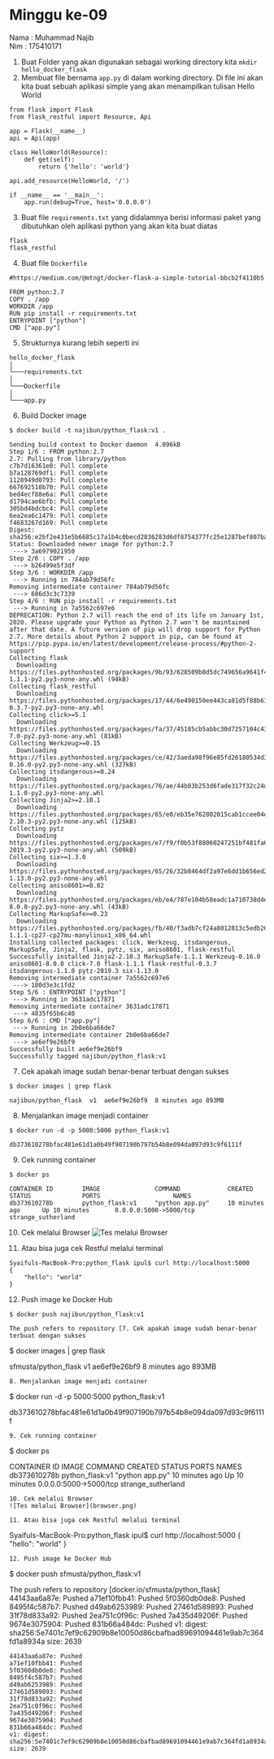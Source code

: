 # Minggu ke-09  
Nama : Muhammad Najib   
Nim  : 175410171

1. Buat Folder yang akan digunakan sebagai working directory kita
```mkdir hello_docker_flask```
2. Membuat file bernama `app.py` di dalam working directory. Di file ini akan kita buat sebuah aplikasi simple yang akan menampilkan tulisan Hello World
```# app.py - a minimal flask api using flask_restful
from flask import Flask
from flask_restful import Resource, Api

app = Flask(__name__)
api = Api(app)

class HelloWorld(Resource):
    def get(self):
        return {'hello': 'world'}

api.add_resource(HelloWorld, '/')

if __name__ == '__main__':
    app.run(debug=True, host='0.0.0.0')
```
3. Buat file `requirements.txt` yang didalamnya berisi informasi paket yang dibutuhkan oleh aplikasi python yang akan kita buat diatas
```
flask  
flask_restful
```
4. Buat file `Dockerfile` 
```
#https://medium.com/@mtngt/docker-flask-a-simple-tutorial-bbcb2f4110b5

FROM python:2.7
COPY . /app
WORKDIR /app
RUN pip install -r requirements.txt
ENTRYPOINT ["python"]
CMD ["app.py"]
```
5. Strukturnya kurang lebih seperti ini
```
hello_docker_flask
│
└───requirements.txt
│
└───Dockerfile
│
└───app.py
```
6. Build Docker image
```
$ docker build -t najibun/python_flask:v1 .

Sending build context to Docker daemon  4.096kB
Step 1/6 : FROM python:2.7
2.7: Pulling from library/python
c7b7d16361e0: Pull complete 
b7a128769df1: Pull complete 
1128949d0793: Pull complete 
667692510b70: Pull complete 
bed4ecf88e6a: Pull complete 
d1794cae6bfb: Pull complete 
305bd4bdcbc4: Pull complete 
6ea2ea6c1479: Pull complete 
f4683267d169: Pull complete 
Digest: sha256:e2bf2e431e5b6685c17a1b4c0becd2836283d6df8754377fc25e1287bef807ba
Status: Downloaded newer image for python:2.7
 ---> 3a6979021950
Step 2/6 : COPY . /app
 ---> b26499e5f3df
Step 3/6 : WORKDIR /app
 ---> Running in 784ab79d56fc
Removing intermediate container 784ab79d56fc
 ---> 686d3c3c7339
Step 4/6 : RUN pip install -r requirements.txt
 ---> Running in 7a5562c697e6
DEPRECATION: Python 2.7 will reach the end of its life on January 1st, 2020. Please upgrade your Python as Python 2.7 won't be maintained after that date. A future version of pip will drop support for Python 2.7. More details about Python 2 support in pip, can be found at https://pip.pypa.io/en/latest/development/release-process/#python-2-support
Collecting flask
  Downloading https://files.pythonhosted.org/packages/9b/93/628509b8d5dc749656a9641f4caf13540e2cdec85276964ff8f43bbb1d3b/Flask-1.1.1-py2.py3-none-any.whl (94kB)
Collecting flask_restful
  Downloading https://files.pythonhosted.org/packages/17/44/6e490150ee443ca81d5f88b61bb4bbb133d44d75b0b716ebe92489508da4/Flask_RESTful-0.3.7-py2.py3-none-any.whl
Collecting click>=5.1
  Downloading https://files.pythonhosted.org/packages/fa/37/45185cb5abbc30d7257104c434fe0b07e5a195a6847506c074527aa599ec/Click-7.0-py2.py3-none-any.whl (81kB)
Collecting Werkzeug>=0.15
  Downloading https://files.pythonhosted.org/packages/ce/42/3aeda98f96e85fd26180534d36570e4d18108d62ae36f87694b476b83d6f/Werkzeug-0.16.0-py2.py3-none-any.whl (327kB)
Collecting itsdangerous>=0.24
  Downloading https://files.pythonhosted.org/packages/76/ae/44b03b253d6fade317f32c24d100b3b35c2239807046a4c953c7b89fa49e/itsdangerous-1.1.0-py2.py3-none-any.whl
Collecting Jinja2>=2.10.1
  Downloading https://files.pythonhosted.org/packages/65/e0/eb35e762802015cab1ccee04e8a277b03f1d8e53da3ec3106882ec42558b/Jinja2-2.10.3-py2.py3-none-any.whl (125kB)
Collecting pytz
  Downloading https://files.pythonhosted.org/packages/e7/f9/f0b53f88060247251bf481fa6ea62cd0d25bf1b11a87888e53ce5b7c8ad2/pytz-2019.3-py2.py3-none-any.whl (509kB)
Collecting six>=1.3.0
  Downloading https://files.pythonhosted.org/packages/65/26/32b8464df2a97e6dd1b656ed26b2c194606c16fe163c695a992b36c11cdf/six-1.13.0-py2.py3-none-any.whl
Collecting aniso8601>=0.82
  Downloading https://files.pythonhosted.org/packages/eb/e4/787e104b58eadc1a710738d4e418d7e599e4e778e52cb8e5d5ef6ddd5833/aniso8601-8.0.0-py2.py3-none-any.whl (43kB)
Collecting MarkupSafe>=0.23
  Downloading https://files.pythonhosted.org/packages/fb/40/f3adb7cf24a8012813c5edb20329eb22d5d8e2a0ecf73d21d6b85865da11/MarkupSafe-1.1.1-cp27-cp27mu-manylinux1_x86_64.whl
Installing collected packages: click, Werkzeug, itsdangerous, MarkupSafe, Jinja2, flask, pytz, six, aniso8601, flask-restful
Successfully installed Jinja2-2.10.3 MarkupSafe-1.1.1 Werkzeug-0.16.0 aniso8601-8.0.0 click-7.0 flask-1.1.1 flask-restful-0.3.7 itsdangerous-1.1.0 pytz-2019.3 six-1.13.0
Removing intermediate container 7a5562c697e6
 ---> 100d3e3c1fd2
Step 5/6 : ENTRYPOINT ["python"]
 ---> Running in 3631adc17871
Removing intermediate container 3631adc17871
 ---> 4835f65b6c40
Step 6/6 : CMD ["app.py"]
 ---> Running in 2b0e6ba66de7
Removing intermediate container 2b0e6ba66de7
 ---> ae6ef9e26bf9
Successfully built ae6ef9e26bf9
Successfully tagged najibun/python_flask:v1
```
7. Cek apakah image sudah benar-benar terbuat dengan sukses
```
$ docker images | grep flask

najibun/python_flask  v1  ae6ef9e26bf9  8 minutes ago 893MB
```
8. Menjalankan image menjadi container
```
$ docker run -d -p 5000:5000 python_flask:v1

db373610278bfac481e61d1a0b49f907190b797b54b8e094da097d93c9f6111f
```
9. Cek running container
```
$ docker ps 

CONTAINER ID        IMAGE               COMMAND             CREATED             STATUS              PORTS                    NAMES
db373610278b        python_flask:v1     "python app.py"     10 minutes ago      Up 10 minutes       0.0.0.0:5000->5000/tcp   strange_sutherland
```
10. Cek melalui Browser
![Tes melalui Browser](browser.png)

11. Atau bisa juga cek Restful melalui terminal
```
Syaifuls-MacBook-Pro:python_flask ipul$ curl http://localhost:5000
{
    "hello": "world"
}
```
12. Push image ke Docker Hub
```
$ docker push najibun/python_flask:v1

The push refers to repository [7. Cek apakah image sudah benar-benar terbuat dengan sukses
```
$ docker images | grep flask

sfmusta/python_flask  v1  ae6ef9e26bf9  8 minutes ago 893MB
```
8. Menjalankan image menjadi container
```
$ docker run -d -p 5000:5000 python_flask:v1

db373610278bfac481e61d1a0b49f907190b797b54b8e094da097d93c9f6111f
```
9. Cek running container
```
$ docker ps 

CONTAINER ID        IMAGE               COMMAND             CREATED             STATUS              PORTS                    NAMES
db373610278b        python_flask:v1     "python app.py"     10 minutes ago      Up 10 minutes       0.0.0.0:5000->5000/tcp   strange_sutherland
```
10. Cek melalui Browser
![Tes melalui Browser](browser.png)

11. Atau bisa juga cek Restful melalui terminal
```
Syaifuls-MacBook-Pro:python_flask ipul$ curl http://localhost:5000
{
    "hello": "world"
}
```
12. Push image ke Docker Hub
```
$ docker push sfmusta/python_flask:v1

The push refers to repository [docker.io/sfmusta/python_flask]
44143aa6a87e: Pushed 
a71ef10fbb41: Pushed 
5f0360db0de8: Pushed 
8495f4c587b7: Pushed 
d49ab6253989: Pushed 
27461d589893: Pushed 
31f78d833a92: Pushed 
2ea751c0f96c: Pushed 
7a435d49206f: Pushed 
9674e3075904: Pushed 
831b66a484dc: Pushed 
v1: digest: sha256:5e7401c7ef9c62909b8e10050d86cbafbad89691094461e9ab7c364fd1a8934a size: 2639
```]
44143aa6a87e: Pushed 
a71ef10fbb41: Pushed 
5f0360db0de8: Pushed 
8495f4c587b7: Pushed 
d49ab6253989: Pushed 
27461d589893: Pushed 
31f78d833a92: Pushed 
2ea751c0f96c: Pushed 
7a435d49206f: Pushed 
9674e3075904: Pushed 
831b66a484dc: Pushed 
v1: digest: sha256:5e7401c7ef9c62909b8e10050d86cbafbad89691094461e9ab7c364fd1a8934a size: 2639
```